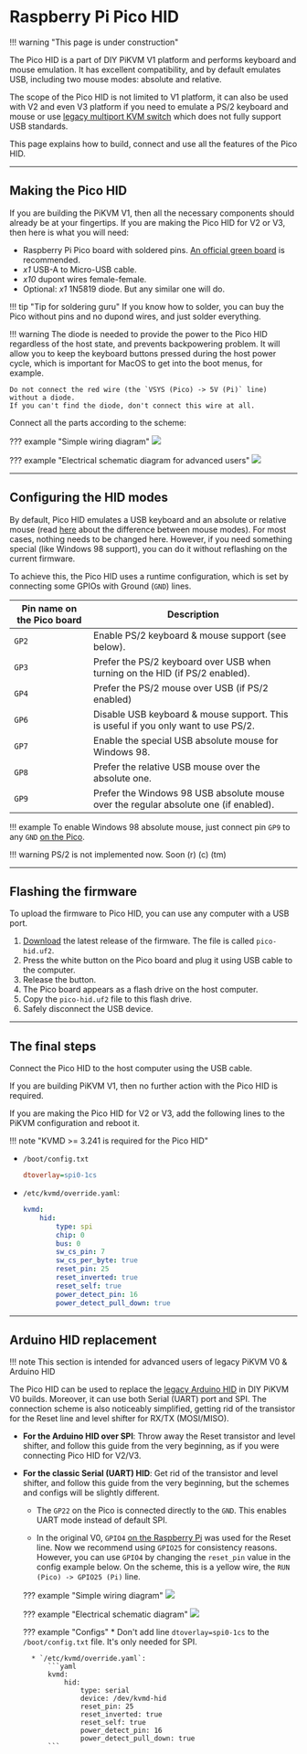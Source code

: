 # Raspberry Pi Pico HID

!!! warning "This page is under construction"

The Pico HID is a part of DIY PiKVM V1 platform and performs keyboard and mouse emulation.
It has excellent compatibility, and by default emulates USB, including two mouse modes: absolute and relative.

The scope of the Pico HID is not limited to V1 platform, it can also be used with V2 and even V3 platform
if you need to emulate a PS/2 keyboard and mouse or use [legacy multiport KVM switch](https://github.com/pikvm/pikvm/issues/7)
which does not fully support USB standards.

This page explains how to build, connect and use all the features of the Pico HID.


-----
## Making the Pico HID

If you are building the PiKVM V1, then all the necessary components should already be at your fingertips.
If you are making the Pico HID for V2 or V3, then here is what you will need:

* Raspberry Pi Pico board with soldered pins. [An official green board](https://pico.pinout.xyz) is recommended.
* *x1* USB-A to Micro-USB cable.
* *x10* dupont wires female-female.
* Optional: *x1* 1N5819 diode. But any similar one will do.

!!! tip "Tip for soldering guru"
    If you know how to solder, you can buy the Pico without pins and no dupond wires, and just solder everything.

!!! warning
    The diode is needed to provide the power to the Pico HID regardless of the host state,
    and prevents backpowering problem. It will allow you to keep the keyboard buttons pressed
    during the host power cycle, which is important for MacOS to get into the boot menus, for example.

    Do not connect the red wire (the `VSYS (Pico) -> 5V (Pi)` line) without a diode.
    If you can't find the diode, don't connect this wire at all.

Connect all the parts according to the scheme:

??? example "Simple wiring diagram"
    <img src="basic_breadboard.png" />

??? example "Electrical schematic diagram for advanced users"
    <img src="basic_scheme.png" />


-----
## Configuring the HID modes

By default, Pico HID emulates a USB keyboard and an absolute or relative mouse
(read [here](mouse.md) about the difference between mouse modes).
For most cases, nothing needs to be changed here. However, if you need something special
(like Windows 98 support), you can do it without reflashing on the current firmware.

To achieve this, the Pico HID uses a runtime configuration, which is set by connecting
some GPIOs with Ground (`GND`) lines.

| Pin name on the Pico board | Description |
|----------|-------------|
| `GP2`    | Enable PS/2 keyboard & mouse support (see below). |
| `GP3`    | Prefer the PS/2 keyboard over USB when turning on the HID (if PS/2 enabled). |
| `GP4`    | Prefer the PS/2 mouse over USB (if PS/2 enabled) |
| `GP6`    | Disable USB keyboard & mouse support. This is useful if you only want to use PS/2. |
| `GP7`    | Enable the special USB absolute mouse for Windows 98. |
| `GP8`    | Prefer the relative USB mouse over the absolute one. |
| `GP9`    | Prefer the Windows 98 USB absolute mouse over the regular absolute one (if enabled). |

!!! example
    To enable Windows 98 absolute mouse, just connect pin `GP9` to any `GND` [on the Pico](https://pico.pinout.xyz).

!!! warning
    PS/2 is not implemented now. Soon (r) (c) (tm)


-----
## Flashing the firmware

To upload the firmware to Pico HID, you can use any computer with a USB port.

1. [Download](https://github.com/pikvm/kvmd/releases) the latest release of the firmware. The file is called `pico-hid.uf2`.
2. Press the white button on the Pico board and plug it using USB cable to the computer.
3. Release the button.
4. The Pico board appears as a flash drive on the host computer.
5. Copy the `pico-hid.uf2` file to this flash drive.
6. Safely disconnect the USB device.


-----
## The final steps

Connect the Pico HID to the host computer using the USB cable.

If you are building PiKVM V1, then no further action with the Pico HID is required.

If you are making the Pico HID for V2 or V3, add the following lines to the PiKVM configuration and reboot it.

!!! note "KVMD >= 3.241 is required for the Pico HID"

* `/boot/config.txt`
    ```ini
    dtoverlay=spi0-1cs
    ```

* `/etc/kvmd/override.yaml`:
    ```yaml
    kvmd:
        hid:
            type: spi
            chip: 0
            bus: 0
            sw_cs_pin: 7
            sw_cs_per_byte: true
            reset_pin: 25
            reset_inverted: true
            reset_self: true
            power_detect_pin: 16
            power_detect_pull_down: true
    ```


-----
## Arduino HID replacement

!!! note
    This section is intended for advanced users of legacy PiKVM V0 & Arduino HID

The Pico HID can be used to replace the [legacy Arduino HID](arduino_hid.md) in DIY PiKVM V0 builds.
Moreover, it can use both Serial (UART) port and SPI. The connection scheme is also noticeably simplified,
getting rid of the transistor for the Reset line and level shifter for RX/TX (MOSI/MISO).

* **For the Arduino HID over SPI**: Throw away the Reset transistor and level shifter, and follow this guide
    from the very beginning, as if you were connecting Pico HID for V2/V3.

* **For the classic Serial (UART) HID**: Get rid of the transistor and level shifter, and follow this guide
    from the very beginning, but the schemes and configs will be slightly different.

    * The `GP22` on the Pico is connected directly to the `GND`. This enables UART mode instead of default SPI.

    * In the original V0, `GPIO4` [on the Raspberry Pi](https://pinout.xyz) was used for the Reset line. Now we recommend using `GPIO25`
      for consistency reasons. However, you can use `GPIO4` by changing the `reset_pin` value in the config example below.
      On the scheme, this is a yellow wire, the `RUN (Pico) -> GPIO25 (Pi)` line.

    ??? example "Simple wiring diagram"
        <img src="serial_breadboard.png" />

    ??? example "Electrical schematic diagram"
        <img src="serial_scheme.png" />

    ??? example "Configs"
        * Don't add line `dtoverlay=spi0-1cs` to the `/boot/config.txt` file. It's only needed for SPI.

        * `/etc/kvmd/override.yaml`:
            ```yaml
            kvmd:
                hid:
                    type: serial
                    device: /dev/kvmd-hid
                    reset_pin: 25
                    reset_inverted: true
                    reset_self: true
                    power_detect_pin: 16
                    power_detect_pull_down: true
            ```
